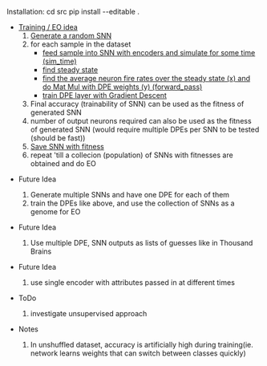 Installation:
cd src
pip install --editable .


* [Training / EO idea](./demonstration/06_training_test.ipynb)
    1. [Generate a random SNN](./demonstration/02_network_creation.ipynb)
    1. for each sample in the dataset
        - [feed sample into SNN with encoders and simulate for some time (sim_time)](./demonstration/03_running_network.ipynb)
        - [find steady state](./demonstration/04_steady_state.ipynb)
        - [find the average neuron fire rates over the steady state (x) and do Mat Mul with DPE weights (y) (forward_pass)](./src/training_tools.py)
        - [train DPE layer with Gradient Descent](./demonstration/05_weight_update.ipynb)
    1. Final accuracy (trainability of SNN) can be used as the fitness of generated SNN
    1. number of output neurons required can also be used as the fitness of generated SNN (would require multiple DPEs per SNN to be tested (should be fast))
    1. [Save SNN with fitness](./demonstration/07_saving_network.ipynb)
    1. repeat 'till a collecion (population) of SNNs with fitnesses are obtained and do EO

- Future Idea
    1. Generate multiple SNNs and have one DPE for each of them
    1. train the DPEs like above, and use the collection of SNNs as a genome for EO

- Future Idea
    1. Use multiple DPE, SNN outputs as lists of guesses like in Thousand Brains

- Future Idea
    1. use single encoder with attributes passed in at different times

- ToDo
    1. investigate unsupervised approach

- Notes
    1. In unshuffled dataset, accuracy is artificially high during training(ie. network learns weights that can switch between classes quickly)